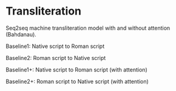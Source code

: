# Transliteration
Seq2seq machine transliteration model with and without attention (Bahdanau). 

Baseline1: Native script to Roman script 

Baseline2: Roman script to Native script

Baseline1+: Native script to Roman script (with attention)

Baseline2+: Roman script to Native script (with attention)
